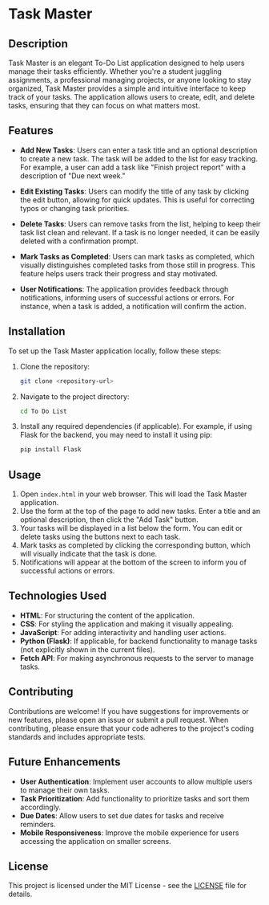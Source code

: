 # Task Master

## Description
Task Master is an elegant To-Do List application designed to help users manage their tasks efficiently. Whether you're a student juggling assignments, a professional managing projects, or anyone looking to stay organized, Task Master provides a simple and intuitive interface to keep track of your tasks. The application allows users to create, edit, and delete tasks, ensuring that they can focus on what matters most.

## Features
- **Add New Tasks**: Users can enter a task title and an optional description to create a new task. The task will be added to the list for easy tracking. For example, a user can add a task like "Finish project report" with a description of "Due next week."
  
- **Edit Existing Tasks**: Users can modify the title of any task by clicking the edit button, allowing for quick updates. This is useful for correcting typos or changing task priorities.

- **Delete Tasks**: Users can remove tasks from the list, helping to keep their task list clean and relevant. If a task is no longer needed, it can be easily deleted with a confirmation prompt.

- **Mark Tasks as Completed**: Users can mark tasks as completed, which visually distinguishes completed tasks from those still in progress. This feature helps users track their progress and stay motivated.

- **User Notifications**: The application provides feedback through notifications, informing users of successful actions or errors. For instance, when a task is added, a notification will confirm the action.

## Installation
To set up the Task Master application locally, follow these steps:
1. Clone the repository:
   ```bash
   git clone <repository-url>
   ```
2. Navigate to the project directory:
   ```bash
   cd To Do List
   ```
3. Install any required dependencies (if applicable). For example, if using Flask for the backend, you may need to install it using pip:
   ```bash
   pip install Flask
   ```

## Usage
1. Open `index.html` in your web browser. This will load the Task Master application.
2. Use the form at the top of the page to add new tasks. Enter a title and an optional description, then click the "Add Task" button.
3. Your tasks will be displayed in a list below the form. You can edit or delete tasks using the buttons next to each task.
4. Mark tasks as completed by clicking the corresponding button, which will visually indicate that the task is done.
5. Notifications will appear at the bottom of the screen to inform you of successful actions or errors.

## Technologies Used
- **HTML**: For structuring the content of the application.
- **CSS**: For styling the application and making it visually appealing.
- **JavaScript**: For adding interactivity and handling user actions.
- **Python (Flask)**: If applicable, for backend functionality to manage tasks (not explicitly shown in the current files).
- **Fetch API**: For making asynchronous requests to the server to manage tasks.

## Contributing
Contributions are welcome! If you have suggestions for improvements or new features, please open an issue or submit a pull request. When contributing, please ensure that your code adheres to the project's coding standards and includes appropriate tests.

## Future Enhancements
- **User Authentication**: Implement user accounts to allow multiple users to manage their own tasks.
- **Task Prioritization**: Add functionality to prioritize tasks and sort them accordingly.
- **Due Dates**: Allow users to set due dates for tasks and receive reminders.
- **Mobile Responsiveness**: Improve the mobile experience for users accessing the application on smaller screens.

## License
This project is licensed under the MIT License - see the [LICENSE](LICENSE) file for details.
